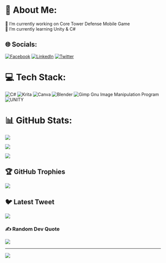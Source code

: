 # 💫 About Me:
🔭 I’m currently working on Core Tower Defense Mobile Game<br>🌱 I’m currently learning Unity & C#























































## 🌐 Socials:




[![Facebook](https://img.shields.io/badge/Facebook-%231877F2.svg?logo=Facebook&logoColor=white)]([https://facebook.com/tahaexe](https://www.facebook.com/ttahaexe/)) [![LinkedIn](https://img.shields.io/badge/LinkedIn-%230077B5.svg?logo=linkedin&logoColor=white)]([https://linkedin.com/in/tahaexe](https://www.linkedin.com/in/taha-aktas/)) [![Twitter](https://img.shields.io/badge/Twitter-%231DA1F2.svg?logo=Twitter&logoColor=white)](https://twitter.com/tahaexe) 









































# 💻 Tech Stack:
![C#](https://img.shields.io/badge/c%23-%23239120.svg?style=for-the-badge&logo=c-sharp&logoColor=white) ![Krita](https://img.shields.io/badge/Krita-203759?style=for-the-badge&logo=krita&logoColor=EEF37B) ![Canva](https://img.shields.io/badge/Canva-%2300C4CC.svg?style=for-the-badge&logo=Canva&logoColor=white) ![Blender](https://img.shields.io/badge/blender-%23F5792A.svg?style=for-the-badge&logo=blender&logoColor=white) ![Gimp Gnu Image Manipulation Program](https://img.shields.io/badge/Gimp-657D8B?style=for-the-badge&logo=gimp&logoColor=FFFFFF) ![UNITY](https://img.shields.io/badge/Unity-%2320232a.svg?style=for-the-badge&logo=unity&logoColor=white)

















# 📊 GitHub Stats:

![](https://github-readme-stats.vercel.app/api?username=tahaexe&theme=dark&hide_border=true&include_all_commits=true&count_private=false)<br/>












![](https://github-readme-streak-stats.herokuapp.com/?user=tahaexe&theme=dark&hide_border=true)<br/>













![](https://github-readme-stats.vercel.app/api/top-langs/?username=tahaexe&theme=dark&hide_border=true&include_all_commits=true&count_private=false&layout=compact)










## 🏆 GitHub Trophies
![](https://github-profile-trophy.vercel.app/?username=tahaexe&theme=radical&no-frame=false&no-bg=true&margin-w=4)







## 🐦 Latest Tweet
[![](https://gtce.itsvg.in/api?username=tahaexe)](https://github.com/VishwaGauravIn/github-twitter-card-embed)







### ✍️ Random Dev Quote
![](https://quotes-github-readme.vercel.app/api?type=horizontal&theme=radical)







---
[![](https://visitcount.itsvg.in/api?id=tahaexe&icon=0&color=0)](https://visitcount.itsvg.in)







<!-- Proudly created with GPRM ( https://gprm.itsvg.in ) -->
